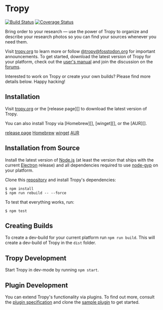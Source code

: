 Tropy
=====
[![Build Status](https://github.com/tropy/tropy/actions/workflows/ci.yml/badge.svg)](https://github.com/tropy/tropy/actions/workflows/ci.yml)
[![Coverage Status](https://coveralls.io/repos/github/tropy/tropy/badge.svg?branch=master)](https://coveralls.io/github/tropy/tropy)

Bring order to your research —
use the power of Tropy to organize and describe your research photos
so you can find your sources whenever you need them.

Visit [tropy.org][] to learn more
or follow [@tropy@fosstodon.org][] for important announcements.
To get started, download the latest version of Tropy for your platform,
check out the [user's manual][docs] and join the discussion on the [forums][].

Interested to work on Tropy or create your own builds?
Please find more details below.
Happy hacking!

[tropy.org]: https://tropy.org
[@tropy@fosstodon.org]: https://fosstodon.org/@tropy
[docs]: https://docs.tropy.org
[forums]: https://forums.tropy.org

Installation
------------
Visit [tropy.org][] or the [release page][]
to download the latest version of Tropy.

You can also install Tropy via [Homebrew][], [winget][], or the [AUR][].

[release page](https://github.com/tropy/tropy/releases/latest)
[Homebrew](https://brew.sh)
[winget](https://winget.run)
[AUR](https://aur.archlinux.org)


Installation from Source
------------------------
Install the latest version of [Node.js][]
(at least the version that ships with the current [Electron][] release)
and all dependencies required to use [node-gyp][] on your platform.

Clone this [repository][] and install Tropy's dependencies:

    $ npm install
    $ npm run rebuild -- --force

To test that everything works, run:

    $ npm test

[Node.js]: https://nodejs.org
[Electron]: https://electronjs.org
[node-gyp]: https://www.npmjs.com/package/node-gyp
[repository]: https://github.com/tropy/tropy

Creating Builds
---------------
To create a dev-build for your current platform run `npm run build`.
This will create a dev-build of Tropy in the `dist` folder.

Tropy Development
-----------------
Start Tropy in dev-mode by running `npm start`.

Plugin Development
------------------
You can extend Tropy's functionality via plugins.
To find out more, consult the [plugin specification][]
and clone the [sample plugin][] to get started.

[sample plugin]: https://github.com/tropy/tropy-plugin-example
[plugin specification]: https://github.com/tropy/tropy/blob/master/res/plugins/README.md
